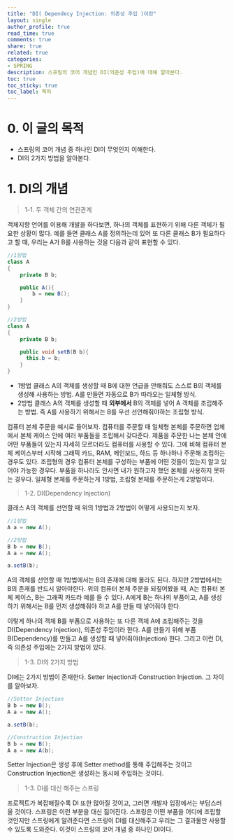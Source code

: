 ```yaml
---
title: "DI( Dependecy Injection: 의존성 주입 )이란"
layout: single
author_profile: true
read_time: true
comments: true
share: true
related: true
categories:
- SPRING
description: 스프링의 코어 개념인 DI(의존성 주입)에 대해 알아본다.
toc: true
toc_sticky: true
toc_label: 목차
---
```



# 0. 이 글의 목적

- 스프링의 코어 개념 중 하나인 DI이 무엇인지 이해한다.
- DI의 2가지 방법을 알아본다.



# 1. DI의 개념

> 1-1. 두 객체 간의 연관관계

객체지향 언어를 이용해 개발을 하다보면, 하나의 객체를 표현하기 위해 다른 객체가 필요한 상황이 많다. 예를 들면 클래스 A를 정의하는데 있어 또 다른 클래스 B가 필요하다고 할 때, 우리는 A가 B를 사용하는 것을 다음과 같이 표현할 수 있다.



```java
//1방법
class A
{
    private B b;

    public A(){
        b = new B();
    }
}
```

```java
//2방법
class A
{
    private B b;

    public void setB(B b){
      this.b = b;
    }
}
```

- 1방법
  클래스 A의 객체를 생성할 때 B에 대한 언급을 안해줘도 스스로 B의 객체를 생성해 사용하는 방법. A를 만들면 자동으로 B가 따라오는 일체형 방식.
- 2방법
  클래스 A의 객체를 생성할 때 **외부에서** B의 객체를 넣어 A 객체를 조립해주는 방법. 즉 A를 사용하기 위해서는 B를 우선 선언해줘야하는 조립형 방식.

컴퓨터 본체 주문을 예시로 들어보자. 컴퓨터를 주문할 때 일체형 본체를 주문하면 업체에서 본체 케이스 안에 여러 부품들을 조립해서 갖다준다. 제품을 주문한 나는 본체 안에 어떤 부품들이 있는지 자세히 모르더라도 컴퓨터를 사용할 수 있다. 그에 비해 컴퓨터 본체 케이스부터 시작해 그래픽 카드, RAM, 메인보드, 하드 등 하나하나 주문해 조립하는 경우도 있다. 조립형의 경우 컴퓨터 본체를 구성하는 부품에 어떤 것들이 있는지 알고 있어야 가능한 경우다. 부품을 하나라도 안사면 내가 원하고자 했던 본체를 사용하지 못하는 경우다. 일체형 본체를 주문하는게 1방법, 조립형 본체를 주문하는게 2방법이다.



> 1-2. DI(Dependency Injection)

클래스 A의 객체를 선언할 때 위의 1방법과 2방법이 어떻게 사용되는지 보자.

```java
//1방법
A a = new A();
```

```java
//2방법
B b = new B();
A a = new A();

a.setB(b);
```

A의 객체를 선언할 때 1방법에서는 B의 존재에 대해 몰라도 된다. 하지만 2방법에서는 B의 존재를 반드시 알아야한다. 위의 컴퓨터 본체 주문을 되짚어봤을 때, A는 컴퓨터 본체 케이스, B는 그래픽 카드라 예를 들 수 있다. A에게 B는 하나의 부품이고, A를 생성하기 위해서는 B를 먼저 생성해줘야 하고 A를 만들 때 넣어줘야 한다.

이렇게 하나의 객체 B를 부품으로 사용하는 또 다른 객체 A에 조립해주는 것을 DI(Dependency Injection), 의존성 주입이라 한다. A를 만들기 위해 부품 B(Dependency)를 만들고 A를 생성할 때 넣어줘야(Injection) 한다. 그리고 이런 DI, 즉 의존성 주입에는 2가지 방법이 있다.



> 1-3. DI의 2가지 방법

DI에는 2가지 방법이 존재한다. Setter Injection과 Construction Injection. 그 차이를 알아보자.

```java
//Setter Injection
B b = new B();
A a = new A();

a.setB(b);
```

```java
//Construction Injection
B b = new B();
A a = new A(b);
```

Setter Injection은 생성 후에 Setter method를 통해 주입해주는 것이고 Construction Injection은 생성하는 동시에 주입하는 것이다.



> 1-3. DI를 대신 해주는 스프링

프로젝트가 복잡해질수록 DI 또한 많아질 것이고, 그러면 개발자 입장에서는 부담스러울 것이다. 스프링은 이런 부분을 대신 짊어진다. 스프링은 어떤 부품을 어디에 조립할 것인지만 스프링에게 알려준다면 스프링이 DI를 대신해주고 우리는 그 결과물만 사용할 수 있도록 도와준다. 이것이 스프링의 코어 개념 중 하나인 DI이다.
